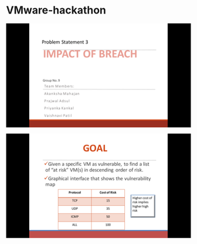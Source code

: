 # VMware-hackathon
![img1](https://github.com/PrajwalAdsul/VMware-hackathon/blob/master/images/img1.png)

![img1](https://github.com/PrajwalAdsul/VMware-hackathon/blob/master/images/img2.png)
